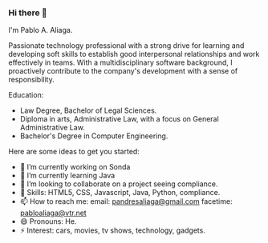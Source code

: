 ### Hi there 👋
I'm Pablo A. Aliaga.

Passionate technology professional with a strong drive for learning and developing soft skills to establish good interpersonal relationships and work effectively in teams. With a multidisciplinary software background, I proactively contribute to the company's development with a sense of responsibility.

Education:
- Law Degree, Bachelor of Legal Sciences.
- Diploma in arts,  Administrative Law, with a focus on General Administrative Law.
- Bachelor's Degree in Computer Engineering.


Here are some ideas to get you started:

- 🔭 I’m currently working on Sonda
- 🌱 I’m currently learning Java
- 👯 I’m looking to collaborate on a project seeing compliance.
- 🫡 Skills: HTML5, CSS, Javascript, Java, Python, compliance.
- 📫 How to reach me: email: pandresaliaga@gmail.com facetime: pabloaliaga@vtr.net
- 😄 Pronouns: He.
- ⚡ Interest: cars, movies, tv shows, technology, gadgets.


